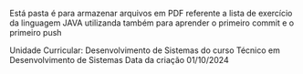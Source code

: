Está pasta é para armazenar arquivos em PDF referente a lista de exercício da linguagem JAVA 
utilizanda também para aprender o primeiro commit e o primeiro push 

Unidade Curricular: Desenvolvimento de Sistemas do curso Técnico em Desenvolvimento de Sistemas
Data da criação 01/10/2024